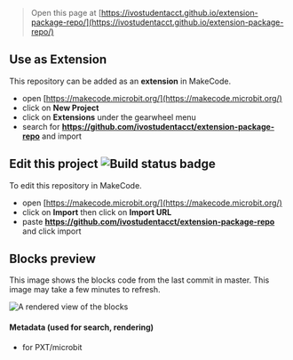 
> Open this page at [https://ivostudentacct.github.io/extension-package-repo/](https://ivostudentacct.github.io/extension-package-repo/)

## Use as Extension

This repository can be added as an **extension** in MakeCode.

* open [https://makecode.microbit.org/](https://makecode.microbit.org/)
* click on **New Project**
* click on **Extensions** under the gearwheel menu
* search for **https://github.com/ivostudentacct/extension-package-repo** and import

## Edit this project ![Build status badge](https://github.com/ivostudentacct/extension-package-repo/workflows/MakeCode/badge.svg)

To edit this repository in MakeCode.

* open [https://makecode.microbit.org/](https://makecode.microbit.org/)
* click on **Import** then click on **Import URL**
* paste **https://github.com/ivostudentacct/extension-package-repo** and click import

## Blocks preview

This image shows the blocks code from the last commit in master.
This image may take a few minutes to refresh.

![A rendered view of the blocks](https://github.com/ivostudentacct/extension-package-repo/raw/master/.github/makecode/blocks.png)

#### Metadata (used for search, rendering)

* for PXT/microbit
<script src="https://makecode.com/gh-pages-embed.js"></script><script>makeCodeRender("{{ site.makecode.home_url }}", "{{ site.github.owner_name }}/{{ site.github.repository_name }}");</script>
